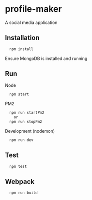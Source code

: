 # profile-maker

A social media application

## Installation

```bash
  npm install
```

Ensure MongoDB is installed and running

## Run

Node

```bash
  npm start
```

PM2

```bash
  npm run startPm2
    or
  npm run stopPm2
```

Development (nodemon)

```bash
  npm run dev
```

## Test

```bash
  npm test
```

## Webpack

```bash
  npm run build
```
